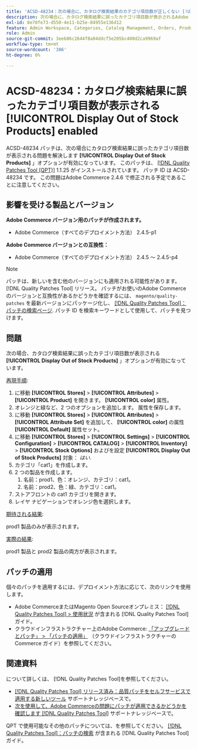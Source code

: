 ```yaml
---
title: 'ACSD-48234：次の場合に、カタログ検索結果のカテゴリ項目数が正しくない [!UICONTROL Display Out of Stock Products] 有効'
description: 次の場合に、カタログ検索結果に誤ったカテゴリ項目数が表示されるAdobe Commerceの問題を修正するために、ACSD-48234 パッチを適用してください [!UICONTROL Display Out of Stock Products] 」オプションが有効になっています。
exl-id: 8e70fe73-d550-4e11-b25e-84955e136d12
feature: Admin Workspace, Categories, Catalog Management, Orders, Products, Search
role: Admin
source-git-commit: 3eeb86c2644f8a04ddcf5e205bc400d2ca9969af
workflow-type: tm+mt
source-wordcount: '386'
ht-degree: 0%

---
```


# ACSD-48234：カタログ検索結果に誤ったカテゴリ項目数が表示される **[!UICONTROL Display Out of Stock Products]** enabled

ACSD-48234 パッチは、次の場合にカタログ検索結果に誤ったカテゴリ項目数が表示される問題を解決します **[!UICONTROL Display Out of Stock Products]** 」オプションが有効になっています。 このパッチは、 [[!DNL Quality Patches Tool (QPT)]](/help/announcements/adobe-commerce-announcements/magento-quality-patches-released-new-tool-to-self-serve-quality-patches.md) 1.1.25 がインストールされています。 パッチ ID は ACSD-48234 です。 この問題はAdobe Commerce 2.4.6 で修正される予定であることに注意してください。


## 影響を受ける製品とバージョン

**Adobe Commerce バージョン用のパッチが作成されます。**
* Adobe Commerce（すべてのデプロイメント方法） 2.4.5-p1

**Adobe Commerce バージョンとの互換性：**
* Adobe Commerce（すべてのデプロイメント方法） 2.4.5 ～ 2.4.5-p4

>[!NOTE]
>
>パッチは、新しいを含む他のバージョンにも適用される可能性があります。 [!DNL Quality Patches Tool] リリース。 パッチがお使いのAdobe Commerceのバージョンと互換性があるかどうかを確認するには、 `magento/quality-patches` を最新バージョンにパッケージ化し、 [[!DNL Quality Patches Tool]：パッチの検索ページ](https://experienceleague.adobe.com/tools/commerce-quality-patches/index.html). パッチ ID を検索キーワードとして使用して、パッチを見つけます。

## 問題

次の場合、カタログ検索結果に誤ったカテゴリ項目数が表示される **[!UICONTROL Display Out of Stock Products]** 」オプションが有効になっています。

<u>再現手順</u>:

1. に移動 **[!UICONTROL Stores]** > **[!UICONTROL Attributes]** > **[!UICONTROL Product]** を開きます。 **[!UICONTROL color]** 属性。
1. オレンジと緑など、2 つのオプションを追加します。 属性を保存します。
1. に移動 **[!UICONTROL Stores]** > **[!UICONTROL Attributes]** > **[!UICONTROL Attribute Set]** を追加して、 **[!UICONTROL color]** の属性 **[!UICONTROL Default]** 属性セット。
1. に移動 **[!UICONTROL Stores]** > **[!UICONTROL Settings]** > **[!UICONTROL Configuration]** > **[!UICONTROL CATALOG]** > **[!UICONTROL Inventory]** > **[!UICONTROL Stock Options]** およびを設定 **[!UICONTROL Display Out of Stock Products]** 対象： _はい_.
1. カテゴリ「cat1」を作成します。
1. 2 つの製品を作成します。
   1. 名前：prod1、色：オレンジ、カテゴリ：cat1。
   1. 名前：prod2、色：緑、カテゴリ：cat1。
1. ストアフロントの cat1 カテゴリを開きます。
1. レイヤ ナビゲーションでオレンジ色を選択します。

<u>期待される結果</u>:

prod1 製品のみが表示されます。

<u>実際の結果</u>:

prod1 製品と prod2 製品の両方が表示されます。

## パッチの適用

個々のパッチを適用するには、デプロイメント方法に応じて、次のリンクを使用します。

* Adobe CommerceまたはMagento Open Sourceオンプレミス： [[!DNL Quality Patches Tool] > 使用状況](https://experienceleague.adobe.com/docs/commerce-operations/tools/quality-patches-tool/usage.html) が含まれる [!DNL Quality Patches Tool] ガイド。
* クラウドインフラストラクチャー上のAdobe Commerce: [「アップグレードとパッチ」 > 「パッチの適用」](https://experienceleague.adobe.com/docs/commerce-cloud-service/user-guide/develop/upgrade/apply-patches.html) （クラウドインフラストラクチャーのCommerce ガイド）を参照してください。

## 関連資料

について詳しくは、 [!DNL Quality Patches Tool]を参照してください。

* [[!DNL Quality Patches Tool] リリース済み：品質パッチをセルフサービスで適用する新しいツール](/help/announcements/adobe-commerce-announcements/magento-quality-patches-released-new-tool-to-self-serve-quality-patches.md) サポートナレッジベースで。
* [次を使用して、Adobe Commerceの問題にパッチが適用できるかどうかを確認します [!DNL Quality Patches Tool]](/help/support-tools/patches-available-in-qpt-tool/check-patch-for-magento-issue-with-magento-quality-patches.md) サポートナレッジベースで。

QPT で使用可能なその他のパッチについては、を参照してください。 [[!DNL Quality Patches Tool]：パッチの検索](https://experienceleague.adobe.com/tools/commerce-quality-patches/index.html) が含まれる [!DNL Quality Patches Tool] ガイド。
